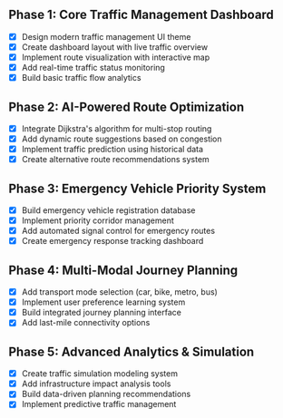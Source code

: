 ## Phase 1: Core Traffic Management Dashboard
- [x] Design modern traffic management UI theme
- [x] Create dashboard layout with live traffic overview
- [x] Implement route visualization with interactive map
- [x] Add real-time traffic status monitoring
- [x] Build basic traffic flow analytics

## Phase 2: AI-Powered Route Optimization
- [x] Integrate Dijkstra's algorithm for multi-stop routing
- [x] Add dynamic route suggestions based on congestion
- [x] Implement traffic prediction using historical data
- [x] Create alternative route recommendations system

## Phase 3: Emergency Vehicle Priority System
- [x] Build emergency vehicle registration database
- [x] Implement priority corridor management
- [x] Add automated signal control for emergency routes
- [x] Create emergency response tracking dashboard

## Phase 4: Multi-Modal Journey Planning
- [x] Add transport mode selection (car, bike, metro, bus)
- [x] Implement user preference learning system
- [x] Build integrated journey planning interface
- [x] Add last-mile connectivity options

## Phase 5: Advanced Analytics & Simulation
- [x] Create traffic simulation modeling system
- [x] Add infrastructure impact analysis tools
- [x] Build data-driven planning recommendations
- [x] Implement predictive traffic management
